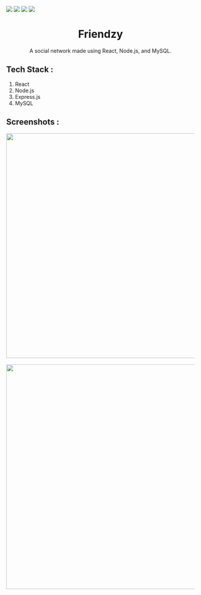 ![](https://img.shields.io/badge/Project-Friendzy-yellow.svg)
![](https://img.shields.io/badge/Tools-REACT,_Node.js,_MySQL-skyblue.svg)
![](https://img.shields.io/badge/Level-Advance-red.svg)
![](https://img.shields.io/badge/Status-Complete-green.svg) 

<h1 align="center">Friendzy</h1>
<p align="center">A social network made using React, Node.js, and MySQL.</p>

<h2> Tech Stack : </h2>
<ol>
  <li>React</li>
  <li>Node.js</li>
  <li>Express.js</li>
  <li>MySQL</li>
</ol>

<h2> Screenshots : </h2>

<p align = "center">
  <img src="https://i.postimg.cc/6qQBKgfx/Picture2.png" width="600px"/>
  <br>
  <br>
  <img src="https://i.postimg.cc/261pHnnt/Picture1.png" width="600px"/>
</p>
